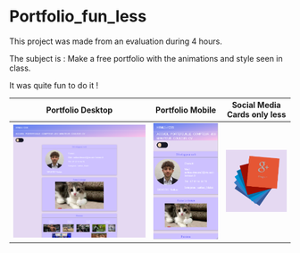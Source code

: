 # Portfolio_fun_less

This project was made from an evaluation during 4 hours.

The subject is : Make a free portfolio with the animations and style seen in class.

It was quite fun to do it !

Portfolio Desktop                   |  Portfolio Mobile                 |  Social Media Cards only less
:----------------------------------:|:--------------------------------: |:---------------------------:
![](/img/portfolio_demo_desktop.png)|![](/img/porfolio_demo_mobile.png)| ![](/img/cards_demo.png)

